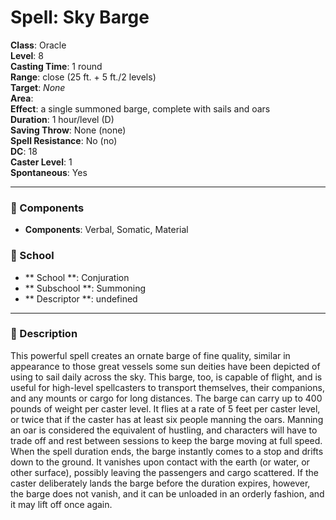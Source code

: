 
# Spell: Sky Barge
**Class**: Oracle  
**Level**: 8  
**Casting Time**: 1 round  
**Range**: close (25 ft. + 5 ft./2 levels)  
**Target**: _None_  
**Area**:   
**Effect**: a single summoned barge, complete with sails and oars  
**Duration**: 1 hour/level (D)  
**Saving Throw**: None (none)  
**Spell Resistance**: No (no)  
**DC**: 18  
**Caster Level**: 1  
**Spontaneous**: Yes

---

### 🔮 Components
- **Components**: Verbal, Somatic, Material

### 🏫 School
- ** School **: Conjuration
- ** Subschool **: Summoning
- ** Descriptor **: undefined
---

### 📜 Description
This powerful spell creates an ornate barge of fine quality, similar in appearance to those great vessels some sun deities have been depicted of using to sail daily across the sky. This barge, too, is capable of flight, and is useful for high-level spellcasters to transport themselves, their companions, and any mounts or cargo for long distances. The barge can carry up to 400 pounds of weight per caster level. It flies at a rate of 5 feet per caster level, or twice that if the caster has at least six people manning the oars. Manning an oar is considered the equivalent of hustling, and characters will have to trade off and rest between sessions to keep the barge moving at full speed. When the spell duration ends, the barge instantly comes to a stop and drifts down to the ground. It vanishes upon contact with the earth (or water, or other surface), possibly leaving the passengers and cargo scattered. If the caster deliberately lands the barge before the duration expires, however, the barge does not vanish, and it can be unloaded in an orderly fashion, and it may lift off once again.
